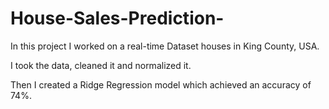 # House-Sales-Prediction-

In this project I worked on a real-time Dataset houses in King County, USA.

I took the data, cleaned it and normalized it. 

Then I created a Ridge Regression model which achieved an accuracy of 74%. 
